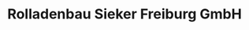 ---
title: "Rolladenbau Sieker Freiburg GmbH"
url: /freiburg-im-breisgau/rolladenbau-sieker-freiburg-gmbh/
shop: Jalousien
---